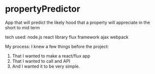 

# propertyPredictor
App that will predict the likely hood that a property will appreciate in the short to mid term


tech used:
node.js
react library
flux framework
ajax
webpack


My process:
I knew a few things before the project:
1. That I wanted to make a react/flux app
2. That I wanted to call and API 
3. And I wanted it to be very simple.

